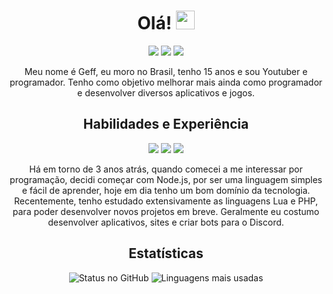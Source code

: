 <h1 align="center">Olá! <img src="https://images-ext-2.discordapp.net/external/zXfi4pbNQnDyPEIwL0SI1SDa1en5JprLMu8g7snfcpk/https/cdn.discordapp.com/emojis/1070539611870347284.png" width="30px"></h1>

<p align="center">
  <a href="https://github.com/Ghostzinn07"><img src="https://img.shields.io/badge/-GitHub-181717?style=flat-square&logo=github&logoColor=white&link=https://github.com/Ghostzinn07"></a>
  <a href="https://www.instagram.com/Ghostzinn07/"><img src="https://img.shields.io/badge/-Instagram-E4405F?style=flat-square&logo=instagram&logoColor=white&link=https://www.instagram.com/Ghostzinn07/"></a>
  <a href="https://discord.com/users/920888751843074079"><img src="https://img.shields.io/badge/-Discord-7289DA?style=flat-square&logo=discord&logoColor=white&link=https://discord.com/users/920888751843074079"></a>
</p>


<p align="center"> 
  Meu nome é Geff, eu moro no Brasil, tenho 15 anos e sou Youtuber e programador. Tenho como objetivo melhorar mais ainda como programador e desenvolver diversos aplicativos e jogos.
</p>

<h2 align="center">Habilidades e Experiência</h2>

<p align="center">
  <img src="https://img.shields.io/badge/-Node.js-339933?style=flat-square&logo=Node.js&logoColor=white">
  <img src="https://img.shields.io/badge/-PHP-777BB4?style=flat-square&logo=PHP&logoColor=white">
  <img src="https://img.shields.io/badge/-Lua-2C2D72?style=flat-square&logo=Lua&logoColor=white">
</p>

<p align="center"> 
  Há em torno de 3 anos atrás, quando comecei a me interessar por programação, decidi começar com Node.js, por ser uma linguagem simples e fácil de aprender, hoje em dia tenho um bom domínio da tecnologia. Recentemente, tenho estudado extensivamente as linguagens Lua e PHP, para poder desenvolver novos projetos em breve. Geralmente eu costumo desenvolver aplicativos, sites e criar bots para o Discord.
</p>

<h2 align="center">Estatísticas</h2>

<p align="center">
  <img src="https://github-readme-stats.vercel.app/api?username=Ghostzinn07&show_icons=true&count_private=true&include_all_commits=true&theme=github_dark&hide_border=true" alt="Status no GitHub" />
  <img src="https://github-readme-stats.vercel.app/api/top-langs/?username=Ghostzinn07&layout=compact&show_icons=true&theme=github_dark&hide_border=true" alt="Linguagens mais usadas" />
</p>

